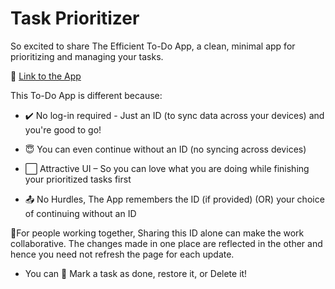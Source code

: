 
# Task Prioritizer 

So excited to share The Efficient To-Do App, a clean, minimal app for prioritizing and managing your tasks.

🎯 [Link to the App](https://theefficienttodoapp.netlify.app/)

This To-Do App is different because:
- ✔️ No log-in required - Just an ID (to sync data across your devices) and you're good to go!
- 😇 You can even continue without an ID (no syncing across devices)

- ⬜️ Attractive UI – So you can love what you are doing while finishing your prioritized tasks first
- 📤 No Hurdles, The App remembers the ID (if provided) (OR) your choice of continuing without an ID

🌟For people working together, Sharing this ID alone can make the work collaborative. The changes made in one place are reflected in the other and hence you need not refresh the page for each update.

- You can 📄 Mark a task as done, restore it, or Delete it!

